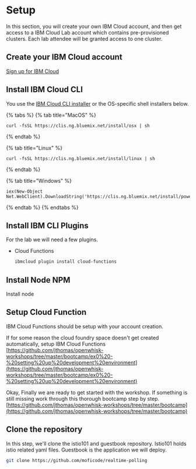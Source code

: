 # Setup

In this section, you will create your own IBM Cloud account, and then get access to a IBM Cloud Lab account which contains pre-provisioned clusters. Each lab attendee will be granted access to one cluster.

## Create your IBM Cloud account <a id="create-your-ibm-cloud-account"></a>

​[Sign up for IBM Cloud](https://ibm.biz/Bd2Gpv)​

## Install IBM Cloud CLI

You use the [IBM Cloud CLI installer](https://console.bluemix.net/docs/cli/reference/ibmcloud/download_cli.html#install_use) or the OS-specific shell installers below.

{% tabs %}
{% tab title="MacOS" %}
```text
curl -fsSL https://clis.ng.bluemix.net/install/osx | sh
```
{% endtab %}

{% tab title="Linux" %}
```text
curl -fsSL https://clis.ng.bluemix.net/install/linux | sh
```
{% endtab %}

{% tab title="Windows" %}
```text
iex(New-Object Net.WebClient).DownloadString('https://clis.ng.bluemix.net/install/powershell')
```
{% endtab %}
{% endtabs %}

## **Install IBM CLI Plugins**

For the lab we will need a few plugins.

* Cloud Functions

  ```bash
  ibmcloud plugin install cloud-functions
  ```

## Install Node NPM

Install node

## Setup Cloud Function

IBM Cloud Functions should be setup with your account creation. 

If for some reason the cloud foundry space doesn't get created automatically, setup IBM Cloud Functions [https://github.com/jthomas/openwhisk-workshops/tree/master/bootcamp/ex0%20-%20setting%20up%20development%20environment](https://github.com/jthomas/openwhisk-workshops/tree/master/bootcamp/ex0%20-%20setting%20up%20development%20environment)

Okay, Finally we are ready to get started with the workshop. If something is still missing work through this thorough bootcamp step by step. [https://github.com/jthomas/openwhisk-workshops/tree/master/bootcamp](https://github.com/jthomas/openwhisk-workshops/tree/master/bootcamp)

## Clone the repository

In this step, we'll clone the istio101 and guestbook repository. Istio101 holds istio related yaml files. Guestbook is the application we will deploy.

```bash
git clone https://github.com/moficode/realtime-polling
```

